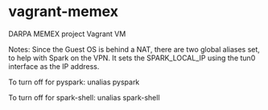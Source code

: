 # vagrant-memex
DARPA MEMEX project Vagrant VM

Notes:
Since the Guest OS is behind a NAT, there are two global aliases set, to help with Spark on the VPN.  It sets the SPARK_LOCAL_IP using the tun0 interface as the IP address.

To turn off for pyspark:
unalias pyspark

To turn off for spark-shell:
unalias spark-shell
